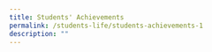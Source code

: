 ```yaml
---
title: Students' Achievements
permalink: /students-life/students-achievements-1
description: ""
---
```

